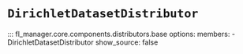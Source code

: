 # `DirichletDatasetDistributor`

::: fl_manager.core.components.distributors.base
    options:
      members:
      - DirichletDatasetDistributor
      show_source: false
